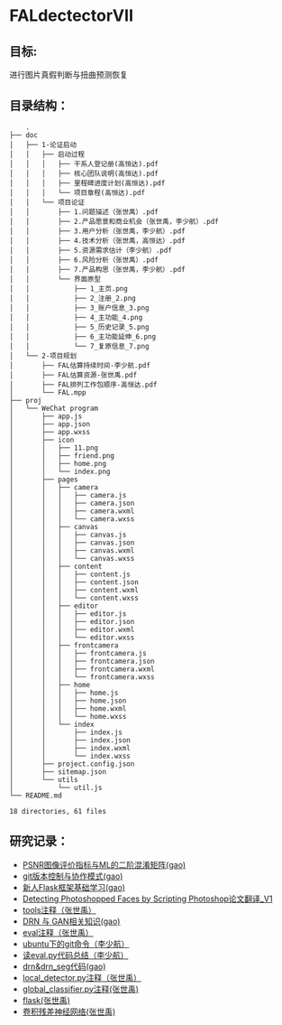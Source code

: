# FALdectectorVII

## 目标:

进行图片真假判断与扭曲预测恢复

## 目录结构：<br>


        .
    ├── doc
    │   ├── 1-论证启动
    │   │   ├── 启动过程
    │   │   │   ├── 干系人登记册(高恒达).pdf
    │   │   │   ├── 核心团队说明(高恒达).pdf
    │   │   │   ├── 里程碑进度计划(高恒达).pdf
    │   │   │   └── 项目章程(高恒达).pdf
    │   │   └── 项目论证
    │   │       ├── 1.问题描述（张世禹）.pdf
    │   │       ├── 2.产品愿景和商业机会（张世禹，李少航）.pdf
    │   │       ├── 3.用户分析（张世禹，李少航）.pdf
    │   │       ├── 4.技术分析（张世禹，高恒达）.pdf
    │   │       ├── 5.资源需求估计（李少航）.pdf
    │   │       ├── 6.风险分析（张世禹）.pdf
    │   │       ├── 7.产品构思（张世禹，李少航）.pdf
    │   │       └── 界面原型
    │   │           ├── 1_主页.png
    │   │           ├── 2_注册_2.png
    │   │           ├── 3_账户信息_3.png
    │   │           ├── 4_主功能_4.png
    │   │           ├── 5_历史记录_5.png
    │   │           ├── 6_主功能延伸_6.png
    │   │           └── 7_复原信息_7.png
    │   └── 2-项目规划
    │       ├── FAL估算持续时间-李少航.pdf
    │       ├── FAL估算资源-张世禹.pdf
    │       ├── FAL排列工作包顺序-高恒达.pdf
    │       └── FAL.mpp
    ├── proj
    │   └── WeChat program
    │       ├── app.js
    │       ├── app.json
    │       ├── app.wxss
    │       ├── icon
    │       │   ├── 11.png
    │       │   ├── friend.png
    │       │   ├── home.png
    │       │   └── index.png
    │       ├── pages
    │       │   ├── camera
    │       │   │   ├── camera.js
    │       │   │   ├── camera.json
    │       │   │   ├── camera.wxml
    │       │   │   └── camera.wxss
    │       │   ├── canvas
    │       │   │   ├── canvas.js
    │       │   │   ├── canvas.json
    │       │   │   ├── canvas.wxml
    │       │   │   └── canvas.wxss
    │       │   ├── content
    │       │   │   ├── content.js
    │       │   │   ├── content.json
    │       │   │   ├── content.wxml
    │       │   │   └── content.wxss
    │       │   ├── editor
    │       │   │   ├── editor.js
    │       │   │   ├── editor.json
    │       │   │   ├── editor.wxml
    │       │   │   └── editor.wxss
    │       │   ├── frontcamera
    │       │   │   ├── frontcamera.js
    │       │   │   ├── frontcamera.json
    │       │   │   ├── frontcamera.wxml
    │       │   │   └── frontcamera.wxss
    │       │   ├── home
    │       │   │   ├── home.js
    │       │   │   ├── home.json
    │       │   │   ├── home.wxml
    │       │   │   └── home.wxss
    │       │   └── index
    │       │       ├── index.js
    │       │       ├── index.json
    │       │       ├── index.wxml
    │       │       └── index.wxss
    │       ├── project.config.json
    │       ├── sitemap.json
    │       └── utils
    │           └── util.js
    └── README.md

    18 directories, 61 files

    
## 研究记录：

+ [PSNR图像评价指标与ML的二阶混淆矩阵(gao)](https://blog.csdn.net/m0_43414114/article/details/110350577)
+ [git版本控制与协作模式(gao)](https://blog.csdn.net/m0_43414114/article/details/109721686)
+ [新人Flask框架基础学习(gao)](https://blog.csdn.net/m0_43414114/article/details/110348431)
+ [Detecting Photoshopped Faces by Scripting Photoshop论文翻译_V1](https://blog.csdn.net/m0_43414114/article/details/109777265)
+ [tools注释（张世禹）](https://blog.csdn.net/therain123/article/details/110003262)
+ [DRN 与 GAN相关知识(gao)](https://blog.csdn.net/m0_43414114/article/details/109952842)
+ [eval注释（张世禹）](https://blog.csdn.net/therain123/article/details/109957073)
+ [ubuntu下的git命令（李少航）](https://blog.csdn.net/Only_Big/article/details/109956624)
+ [读eval.py代码总结（李少航）](https://blog.csdn.net/Only_Big/article/details/109800580)
+ [drn&drn_seg代码(gao)](https://blog.csdn.net/m0_43414114/article/details/109984401)
+ [local_detector.py注释（张世禹）](https://blog.csdn.net/therain123/article/details/110122039)
+ [global_classifier.py注释(张世禹)](https://blog.csdn.net/therain123/article/details/110122136)
+ [flask(张世禹)](https://blog.csdn.net/therain123/article/details/110350764)
+ [卷积残差神经网络(张世禹)](https://blog.csdn.net/therain123/article/details/109957176)
